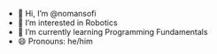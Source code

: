 - 👋 Hi, I’m @nomansofi
- 🤖 I’m interested in Robotics
- 🌱 I’m currently learning Programming Fundamentals
- 😄 Pronouns: he/him

<!---
nomansofi/nomansofi is a ✨ special ✨ repository because its `README.md` (this file) appears on your GitHub profile.
You can click the Preview link to take a look at your changes.
--->
